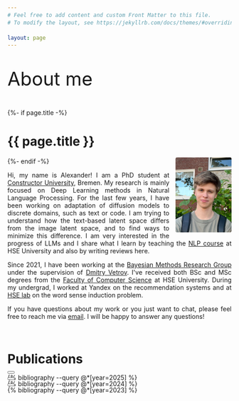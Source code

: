 ```yaml
---
# Feel free to add content and custom Front Matter to this file.
# To modify the layout, see https://jekyllrb.com/docs/themes/#overriding-theme-defaults

layout: page
---
```



<p style="font-size: 42px">
About me
</p>

<div class="home">
  {%- if page.title -%}
    <h1 class="page-heading">{{ page.title }}</h1>
  {%- endif -%}
  <img src="/assets/img.png" style="width:25%; border-radius: 2.5%; float: right; margin-left: 1em">
</div>

<p style="text-align: justify">
Hi, my name is Alexander! I am a PhD student at <a href="https://constructor.university/">Constructor University</a>, Bremen. My research is mainly focused on Deep Learning methods in Natural Language Processing. For the last few years, I have been working on adaptation of diffusion models to discrete domains, such as text or code. I am trying to understand how the text-based latent space differs from the image latent space, and to find ways to minimize this difference. I am very interested in the progress of LLMs and I share what I learn by teaching the <a href="https://github.com/ashaba1in/hse-nlp">NLP course</a> at HSE University and also by writing reviews here.
</p>

<p style="text-align: justify">
Since 2021, I have been working at the <a href="https://bayesgroup.org/">Bayesian Methods Research Group</a> under the supervision of <a href="https://scholar.google.com/citations?user=7HU0UoUAAAAJ&hl=en">Dmitry Vetrov</a>. I've received both BSc and MSc degrees from the <a href="https://cs.hse.ru/en/">Faculty of Computer Science</a> at HSE University. During my undergrad, I worked at Yandex on the recommendation systems and at <a href="https://cs.hse.ru/en/ai/clst/computational-pragmatics/">HSE lab</a> on the word sense induction problem.
</p>

<p style="text-align: justify">
If you have questions about my work or you just want to chat, please feel free to reach me via <a href="mailto:ashabalin9999@gmail.com">email</a>. I will be happy to answer any questions!
</p>

&nbsp;

# Publications

<div class="publication" id="year-2025" style="display: block; margin-top:-20px">
    <button class="toggle-button" onclick="toggleArrow('2025')"></button>
    <div class="year-content" id="content-2025" style="display: block;">
        {% bibliography --query @*[year=2025] %}
    </div>
</div>

<div class="publication" id="year-2024" style="display: block; margin-top:-20px">
    <button class="toggle-button" onclick="toggleArrow('2024')"></button>
    <div class="year-content" id="content-2024" style="display: block;">
        {% bibliography --query @*[year=2024] %}
    </div>
</div>

<div class="publication" id="year-2023" style="display: block; margin-top:-20px">
    <button class="toggle-button" onclick="toggleArrow('2023')"></button>
    <div class="year-content" id="content-2025" style="display: block;">
        {% bibliography --query @*[year=2023] %}
    </div>
</div>